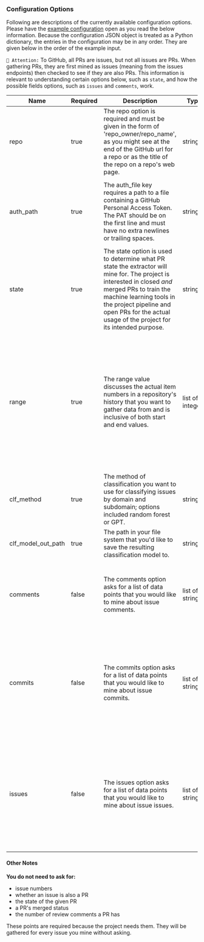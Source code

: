 ### Configuration Options

Following are descriptions of the currently available configuration options. Please have the [example configuration](./example_io/example_input.json) open as you read the below information. Because the configuration JSON object is treated as a Python dictionary, the entries in the configuration may be in any order. They are given below in the order of the example input.

`🚩 Attention:` To GitHub, all PRs are issues, but not all issues are PRs. When gathering PRs, they are first mined as issues (meaning from the issues endpoints) then checked to see if they are also PRs. This information is relevant to understanding certain options below, such as `state`, and how the possible fields options, such as `issues` and `comments`, work.

| Name               | Required | Description                                                                                                                                                                                                                                                                  | Type             | Possible Values                                                                                                                                                                                                                                                                   | Notes:                                                                                                                                                                                                                                                                                                                                         |
| ------------------ | -------- | ---------------------------------------------------------------------------------------------------------------------------------------------------------------------------------------------------------------------------------------------------------------------------- | ---------------- | --------------------------------------------------------------------------------------------------------------------------------------------------------------------------------------------------------------------------------------------------------------------------------- | ---------------------------------------------------------------------------------------------------------------------------------------------------------------------------------------------------------------------------------------------------------------------------------------------------------------------------------------------- |
| repo               | true     | The repo option is required and must be given in the form of 'repo_owner/repo_name', as you might see at the end of the GitHub url for a repo or as the title of the repo on a repo's web page.                                                                              | string           | Any GitHub repo that the Personal Access Token has access to.                                                                                                                                                                                                                     |                                                                                                                                                                                                                                                                                                                                                |
| auth_path          | true     | The auth_file key requires a path to a file containing a GitHub Personal Access Token. The PAT should be on the first line and must have no extra newlines or trailing spaces.                                                                                               | string           | Any path in your file system.                                                                                                                                                                                                                                                     | A GitHub token will only work for this purpose if it has the required permissions. At the time of writing, GitHub's classic token type should have access to `repo:status` and `public_repo`                                                                                                                                                   |
| state              | true     | The state option is used to determine what PR state the extractor will mine for. The project is interested in closed _and_ merged PRs to train the machine learning tools in the project pipeline and open PRs for the actual usage of the project for its intended purpose. | string           | The options are `open` or `closed`. The `closed` option will mine for PRs which are both closed and merged.                                                                                                                                                                       | The extractor will not look at PRs that are closed and not merged because the project has no use for them.                                                                                                                                                                                                                                     |
| range              | true     | The range value discusses the actual item numbers in a repository's history that you want to gather data from and is inclusive of both start and end values.                                                                                                                 | list of integers | Both the start value must be greater than or equal to 1 and the both values are inclusive. For example, if you want data from PR #1 up to (and including) PR #10 in a given repository, give `[1, 10]` to the range key. If you want to stop before #10, you would give `[1, 9]`. |                                                                                                                                                                                                                                                                                                                                                |
| clf_method         | true     | The method of classification you want to use for classifying issues by domain and subdomain; options included random forest or GPT.                                                                                                                                           | string           | 'rf' or 'gpt'                                                                                                                                                                                                                                                                     |                                                                                                                                                                                                                                                                                                                                                |
| clf_model_out_path | true     | The path in your file system that you'd like to save the resulting classification model to.                                                                                                                                                                                  | string           | Any path in your file system.                                                                                                                                                                                                                                                     |                                                                                                                                                                                                                                                                                                                                                |
| comments           | false    | The comments option asks for a list of data points that you would like to mine about issue comments.                                                                                                                                                                         | list of strings  | The current list of possible values are 'body', 'userid', and 'userlogin'.                                                                                                                                                                                                        | Like the 'issues' and 'commits' options, this value may be given as an empty list if the user does not wish to gather any of these items. See `repo_extractor/schema.py > cmd_tbl` for the list source code.                                                                                                                                   |
| commits            | false    | The commits option asks for a list of data points that you would like to mine about issue commits.                                                                                                                                                                           | list of strings  | The current list of possible values are 'author_name', 'committer', 'date', 'files', 'message', 'sha'.                                                                                                                                                                            | These values are only gathered for issues that are also PRs, given that commits are an irrelevant concept to issues that are not.Like the 'issues' and 'comments' options, this value may be given as an empty list if the user does not wish to gather any of these items.See `repo_extractor/schema.py > cmd_tbl` for the list source code.  |
| issues             | false    | The issues option asks for a list of data points that you would like to mine about issue issues.                                                                                                                                                                             | list of strings  | The current list of possible values are 'body', 'closed_at', 'created_at', 'num_comments', 'title', 'userid', 'userlogin'.                                                                                                                                                        | These values are only gathered for issues that are also PRs, given that commits are an irrelevant concept to issues that are not.Like the 'comments' and 'commits' options, this value may be given as an empty list if the user does not wish to gather any of these items.See `repo_extractor/schema.py > cmd_tbl` for the list source code. |

#### Other Notes

**You do not need to ask for:**

- issue numbers
- whether an issue is also a PR
- the state of the given PR
- a PR's merged status
- the number of review comments a PR has

These points are required because the project needs them. They will be gathered for every issue you mine without asking.

